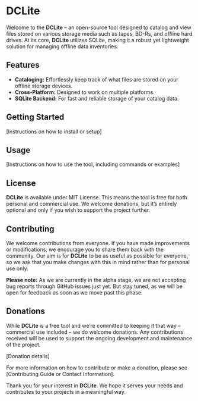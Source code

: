 # **DCLite**

Welcome to the **DCLite** – an open-source tool designed to catalog and view files stored on various storage media such as tapes, BD-Rs, and offline hard drives. At its core, **DCLite** utilizes SQLite, making it a robust yet lightweight solution for managing offline data inventories.

## Features

- **Cataloging:** Effortlessly keep track of what files are stored on your offline storage devices.
- **Cross-Platform:** Designed to work on multiple platforms.
- **SQLite Backend:** For fast and reliable storage of your catalog data.

## Getting Started

[Instructions on how to install or setup]

## Usage

[Instructions on how to use the tool, including commands or examples]

## License

**DCLite** is available under MIT License. This means the tool is free for both personal and commercial use. We welcome donations, but it’s entirely optional and only if you wish to support the project further.

## Contributing

We welcome contributions from everyone. If you have made improvements or modifications, we encourage you to share them back with the community. Our aim is for **DCLite** to be as useful as possible for everyone, so we ask that you make changes with this in mind rather than for personal use only. 

**Please note:** As we are currently in the alpha stage, we are not accepting bug reports through GitHub issues just yet. But stay tuned, as we will be open for feedback as soon as we move past this phase.

## Donations

While **DCLite** is a free tool and we’re committed to keeping it that way – commercial use included – we do welcome donations. Any contributions received will be used to support the ongoing development and maintenance of the project.

[Donation details]

For more information on how to contribute or make a donation, please see [Contributing Guide or Contact Information].

Thank you for your interest in **DCLite**. We hope it serves your needs and contributes to your projects in a meaningful way.
